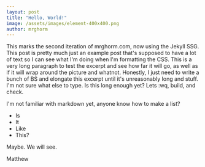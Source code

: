```yaml
---
layout: post
title: "Hello, World!"
image: /assets/images/element-400x400.png
author: mrghorm
---
```


This marks the second iteration of mrghorm.com, now using the Jekyll SSG.  This post is pretty much just an example post that's supposed to have a lot of text so I can see what I'm doing when I'm formatting the CSS.  This is a very long paragraph to test the excerpt and see how far it will go, as well as if it will wrap around the picture and whatnot.  Honestly, I just need to write a bunch of BS and elongate this excerpt until it's unreasonably long and stuff.  I'm not sure what else to type.  Is this long enough yet?  Lets :wq, build, and check.

I'm not familiar with markdown yet, anyone know how to make a list?

* Is
* It
* Like
* This?

Maybe.  We will see.

Matthew

